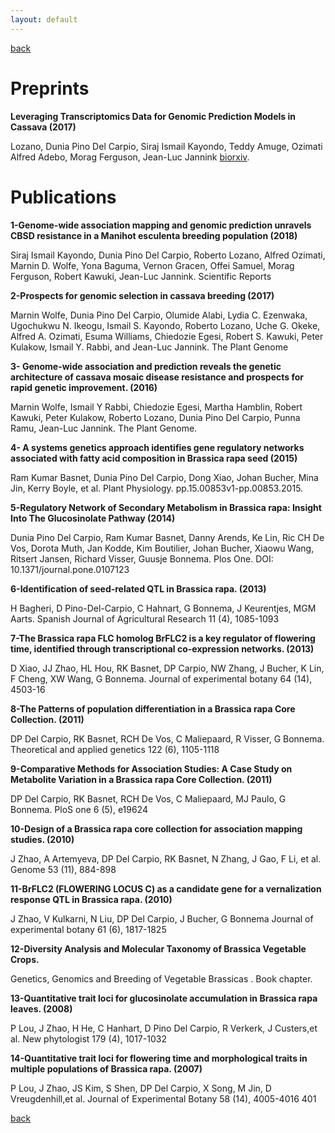 ```yaml
---
layout: default
---
```

[back](./)

# Preprints

**Leveraging Transcriptomics Data for Genomic Prediction Models in Cassava (2017)**

Lozano, Dunia Pino Del Carpio, Siraj Ismail Kayondo, Teddy Amuge, Ozimati Alfred Adebo, Morag Ferguson, Jean-Luc Jannink
[biorxiv](https://www.biorxiv.org/content/early/2017/10/24/208181/).

# Publications

**1-Genome-wide association mapping and genomic prediction unravels CBSD resistance in a Manihot esculenta breeding population (2018)**

Siraj Ismail Kayondo, Dunia Pino Del Carpio, Roberto Lozano, Alfred Ozimati, Marnin D. Wolfe, Yona Baguma, Vernon Gracen, Offei Samuel, Morag Ferguson, Robert Kawuki, Jean-Luc Jannink. Scientific Reports

**2-Prospects for genomic selection in cassava breeding (2017)**

Marnin Wolfe, Dunia Pino Del Carpio, Olumide Alabi, Lydia C. Ezenwaka, Ugochukwu N. Ikeogu, Ismail S. Kayondo, Roberto Lozano, Uche G. Okeke, Alfred A. Ozimati, Esuma Williams, Chiedozie Egesi, Robert S. Kawuki,
Peter Kulakow, Ismail Y. Rabbi, and Jean-Luc Jannink. The Plant Genome

**3- Genome-wide association and prediction reveals the genetic architecture of cassava mosaic disease resistance and prospects for rapid genetic improvement. (2016)**

Marnin Wolfe, Ismail Y Rabbi, Chiedozie Egesi, Martha Hamblin, Robert Kawuki, Peter Kulakow, Roberto Lozano, Dunia Pino Del Carpio, Punna Ramu, Jean-Luc Jannink. The Plant Genome. 

**4- A systems genetics approach identifies gene regulatory networks associated with fatty acid composition in Brassica rapa seed (2015)**

Ram Kumar Basnet, Dunia Pino Del Carpio, Dong Xiao, Johan Bucher, Mina Jin, Kerry Boyle, et al. Plant Physiology. pp.15.00853v1-pp.00853.2015.

**5-Regulatory Network of Secondary Metabolism in Brassica rapa: Insight Into The Glucosinolate Pathway (2014)**

Dunia Pino Del Carpio, Ram Kumar Basnet, Danny Arends, Ke Lin, Ric CH De Vos, Dorota Muth, Jan Kodde, Kim Boutilier, Johan Bucher, Xiaowu Wang, Ritsert Jansen, Richard Visser, Guusje Bonnema. Plos One. DOI: 10.1371/journal.pone.0107123

**6-Identification of seed-related QTL in Brassica rapa. (2013)**

H Bagheri, D Pino-Del-Carpio, C Hahnart, G Bonnema, J Keurentjes, MGM Aarts.
Spanish Journal of Agricultural Research 11 (4), 1085-1093

**7-The Brassica rapa FLC homolog BrFLC2 is a key regulator of flowering time, identified through transcriptional co-expression networks. (2013)**

D Xiao, JJ Zhao, HL Hou, RK Basnet, DP Carpio, NW Zhang, J Bucher, K Lin, F Cheng, XW Wang, G Bonnema. Journal of experimental botany 64 (14), 4503-16

**8-The Patterns of population differentiation in a Brassica rapa Core Collection. (2011)**

DP Del Carpio, RK Basnet, RCH De Vos, C Maliepaard, R Visser, G Bonnema.
Theoretical and applied genetics 122 (6), 1105-1118

**9-Comparative Methods for Association Studies: A Case Study on Metabolite Variation in a Brassica rapa Core Collection. (2011)**

DP Del Carpio, RK Basnet, RCH De Vos, C Maliepaard, MJ Paulo, G Bonnema.
PloS one 6 (5), e19624

**10-Design of a Brassica rapa core collection for association mapping studies. (2010)**

J Zhao, A Artemyeva, DP Del Carpio, RK Basnet, N Zhang, J Gao, F Li, et al.
Genome 53 (11), 884-898

**11-BrFLC2 (FLOWERING LOCUS C) as a candidate gene for a vernalization response QTL in Brassica rapa. (2010)**

J Zhao, V Kulkarni, N Liu, DP Del Carpio, J Bucher, G Bonnema
Journal of experimental botany 61 (6), 1817-1825

**12-Diversity Analysis and Molecular Taxonomy of Brassica Vegetable Crops.**

Genetics, Genomics and Breeding of Vegetable Brassicas . Book chapter.

**13-Quantitative trait loci for glucosinolate accumulation in Brassica rapa leaves. (2008)**

P Lou, J Zhao, H He, C Hanhart, D Pino Del Carpio, R Verkerk, J Custers,et al.
New phytologist 179 (4), 1017-1032

**14-Quantitative trait loci for flowering time and morphological traits in multiple populations of Brassica rapa. (2007)**

P Lou, J Zhao, JS Kim, S Shen, DP Del Carpio, X Song, M Jin, D Vreugdenhill,et al.
Journal of Experimental Botany 58 (14), 4005-4016 401





[back](./)
